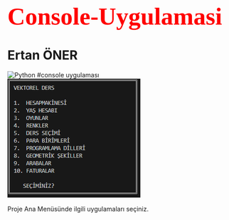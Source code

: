 <h1 style="color:red; font-family:Times New Roman; font-size:55px"> Console-Uygulamasi </h1>

<h1>Ertan ÖNER </h1>

<img src="https://www.python.org/static/img/python-logo.png" alt="Python"/>
#console uygulaması

<img src="projeResimleri/anaMenu.png" alt="Alt Menü"/>

<br>

Proje Ana Menüsünde ilgili uygulamaları seçiniz.
